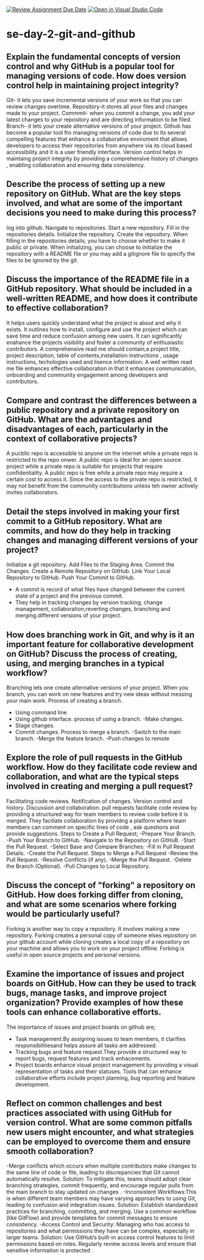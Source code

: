 [![Review Assignment Due Date](https://classroom.github.com/assets/deadline-readme-button-22041afd0340ce965d47ae6ef1cefeee28c7c493a6346c4f15d667ab976d596c.svg)](https://classroom.github.com/a/8wgCKhpZ)
[![Open in Visual Studio Code](https://classroom.github.com/assets/open-in-vscode-2e0aaae1b6195c2367325f4f02e2d04e9abb55f0b24a779b69b11b9e10269abc.svg)](https://classroom.github.com/online_ide?assignment_repo_id=15638737&assignment_repo_type=AssignmentRepo)
# se-day-2-git-and-github
## Explain the fundamental concepts of version control and why GitHub is a popular tool for managing versions of code. How does version control help in maintaining project integrity?
Git- it lets you save incremental versions of your work so that you can review changes overtime.
Repository-it stores all your files and changes made to your project.
Commmit- when you commit a change, you add your latest changes to your repository and are directing information to be filed.
Branch- it lets your create alternative versions of your project.
Github has become a popular tool fro managing versions of code due to its several compelling features that enhance a collaborative enviroment that allows developers to access their repositories from anywhere via its cloud based accessibility and it is a user friendly interface.
Version control helps in maintaing project integrity by providing a comprehensive history of changes , enabling collaboration and ensuring data consistency.


## Describe the process of setting up a new repository on GitHub. What are the key steps involved, and what are some of the important decisions you need to make during this process?
log into github.
Navigate to repositories.
Start a new repository.
Fill in the repositories details.
Initialize the repository.
Create the repository.
When filling in the repositories details, you have to choose whether to make it public or private.
When initializing, you can choose to initialize the repository with a README file or you may add a gitignore file to specify the files to be ignored by the git.



## Discuss the importance of the README file in a GitHub repository. What should be included in a well-written README, and how does it contribute to effective collaboration?
It helps users quickly understand what the project is about and why it exists. 
It outlines how to install, configure and use the project which can save time and reduce confusion among new users.
It can significantly enahance the projects visibility and foster a community of enthusiastic contributors.
A comprehensive read me should contain;a project title, project description, table of contents,installation instructions , usage instructions, techologies used  and lisence information.
 A well written read me file enhances effective collaboration in that it enhances communication, onboarding and community engagement among developers and contributors.
## Compare and contrast the differences between a public repository and a private repository on GitHub. What are the advantages and disadvantages of each, particularly in the context of collaborative projects?
A pucblic repo is accessible to anyone on the internet while a private repo is restricted to the repo onwer.
A public repo is ideal for an open source project while a private repo is suitable for projects that require confidentiality.
A public repo is free while a private repo may require a certain cost to access it.
Since the access to the  private repo is restricted, it may not benefit from the community contributions unless teh owner actively invites collaborators.

## Detail the steps involved in making your first commit to a GitHub repository. What are commits, and how do they help in tracking changes and managing different versions of your project?
Initialize a git repository. 
Add Files to the Staging Area.
Commit the Changes.
Create a Remote Repository on GitHub.
Link Your Local Repository to GitHub.
Push Your Commit to GitHub.
- A commit is record of what files have changed between the current state of a project and the previous commit.
- They help in tracking changes by version tracking, change management, collaboration,reverting changes, branching and merging.different versions of your project.
## How does branching work in Git, and why is it an important feature for collaborative development on GitHub? Discuss the process of creating, using, and merging branches in a typical workflow?
Branching lets one create alternative versions of your project. When you branch, you can work on new features and try new ideas without messing your main work.
Process of creating a branch.
- Using command line
- Using github interface.
process of using a branch.
-Make changes.
- Stage changes.
- Commit changes.
Process to merge a branch.
-Switch to the main branch.
-Merge the feature branch.
-Push changes to remote

## Explore the role of pull requests in the GitHub workflow. How do they facilitate code review and collaboration, and what are the typical steps involved in creating and merging a pull request?
Facilitating code reviews.
Notification of changes.
Version control and history.
Discussion and collaboration.
pull requests facilitate code review by providing a structured way for team members to review code before it is merged.
They faciliate collaboration by providng a platform where team members can comment on specific lines of code , ask questions and provide suggestions.
Steps to Create a Pull Request;
-Prepare Your Branch.
-Push Your Branch to GitHub.
-Navigate to the Repository on GitHuB.
-Start the Pull Request.
-Select Base and Compare Branches:
-Fill in Pull Request Details.
-Create the Pull Request.
Steps to Merge a Pull Request
-Review the Pull Request.
-Resolve Conflicts (if any).
-Merge the Pull Request.
-Delete the Branch (Optional).
-Pull Changes to Local Repository.



## Discuss the concept of "forking" a repository on GitHub. How does forking differ from cloning, and what are some scenarios where forking would be particularly useful?
Forking is another way to copy a repository. It involves making a new repository.
Forking creates a personal copy of someone elses repository on your github account while cloning creates a local copy of a repository on your machine and allows you to work on your project offline.
Forking is useful in open source projects and personal versions.
## Examine the importance of issues and project boards on GitHub. How can they be used to track bugs, manage tasks, and improve project organization? Provide examples of how these tools can enhance collaborative efforts.
The importance of issues and project boards on github are;
- Task management.By assigning issues to team members, it clarifies responsibilitiesand helps assure all tasks are addressed.
- Tracking bugs and feature request.They provide a structured way to report bugs, request features and track enhacements.
- Project boards enhance visual project management by providing a visual representation of tasks and their statuses.
Tools that can enhance collaborative efforts include project planning, bug reporting and feature development.

## Reflect on common challenges and best practices associated with using GitHub for version control. What are some common pitfalls new users might encounter, and what strategies can be employed to overcome them and ensure smooth collaboration?
-Merge conflicts which occurs when multiple contributors make changes to the same line of code or file, leading to discrepancies that Git cannot automatically resolve.
Solution: To mitigate this, teams should adopt clear branching strategies, commit frequently, and encourage regular pulls from the main branch to stay updated on changes .
-Inconsistent Workflows:This is when different team members may have varying approaches to using Git, leading to confusion and integration issues.
Solution: Establish standardized practices for branching, committing, and merging. Use a common workflow (like GitFlow) and provide templates for commit messages to ensure consistency.
-Access Control and Security: Managing who has access to repositories and what permissions they have can be complex, especially in larger teams.
Solution: Use GitHub’s built-in access control features to limit permissions based on roles. Regularly review access levels and ensure that sensitive information is protected .
